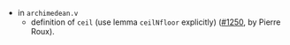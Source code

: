 - in `archimedean.v`
  + definition of `ceil` (use lemma `ceilNfloor` explicitly)
    ([#1250](https://github.com/math-comp/math-comp/pull/1250),
    by Pierre Roux).
